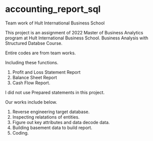 # accounting_report_sql
Team work of Hult International Business School

This project is an assignment of 2022 Master of Business Analytics program at Hult International Business School.
Business Analysis with Structured Databse Course. 

Entire codes are from team works. 

Including these functions. 
1. Profit and Loss Statement Report 
2. Balance Sheet Report 
3. Cash Flow Report.

I did not use Prepared statements in this project. 

Our works include below.
1. Reverse engineering target database. 
2. Inspecting relatations of entities.
3. Figure out key attributes and data decode data.
4. Building basement data to build report.
5. Coding. 
